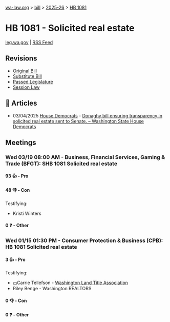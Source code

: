[wa-law.org](/) > [bill](/bill/) > [2025-26](/bill/2025-26/) > [HB 1081](/bill/2025-26/hb/1081/)

# HB 1081 - Solicited real estate
[leg.wa.gov](https://app.leg.wa.gov/billsummary?BillNumber=1081&Year=2025&Initiative=false) | [RSS Feed](./rss.xml)

## Revisions
* [Original Bill](1/)
* [Substitute Bill](S/)
* [Passed Legislature](S.PL/)
* [Session Law](S.SL/)

## 📰 Articles
* 03/04/2025 [House Democrats](/org/house_democrats/) - [Donaghy bill ensuring transparency in solicited real estate sent to Senate. – Washington State House Democrats](https://housedemocrats.wa.gov/blog/2025/03/04/donaghy-bill-ensuring-transparency-in-solicited-real-estate-sent-to-senate/#:~:text=House%20Bill%201081)

## Meetings
### Wed 03/19 08:00 AM - Business, Financial Services, Gaming & Trade (BFGT): SHB 1081 Solicited real estate
#### 93 👍 - Pro

#### 48 👎 - Con
Testifying:
* Kristi Winters

#### 0 ❓ - Other

### Wed 01/15 01:30 PM - Consumer Protection & Business (CPB): HB 1081 Solicited real estate
#### 3 👍 - Pro
Testifying:
* 💵Carrie Tellefson - [Washington Land Title Association](/org/washington_land_title_association/)
* Riley Benge - Washington REALTORS

#### 0 👎 - Con

#### 0 ❓ - Other
